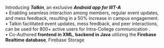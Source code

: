 Introducing ***Talkin***, an exclusive ***Android app for IIIT-A***  
• Enabling seamless interaction among members, regular event updates, and mess feedback, resulting in a 50% increase in campus engagement.  
• Talkin facilitated event updates, mess feedback, and peer interactions, can be used for 800+ active users for Intra-College communication .  
• Co-Authored **frontend in XML**, **backend in Java** utilizing the **Firebase Realtime database**, Firebase Storage 
